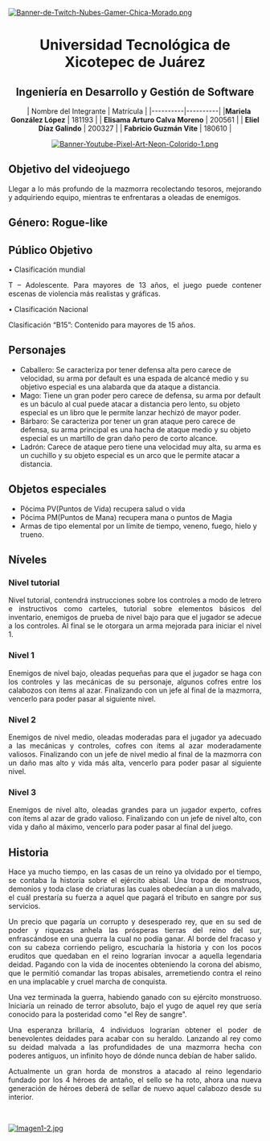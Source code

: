 [![Banner-de-Twitch-Nubes-Gamer-Chica-Morado.png](https://i.postimg.cc/15q3LFXF/Banner-de-Twitch-Nubes-Gamer-Chica-Morado.png)](https://postimg.cc/MvzwBvyZ)

<div align="center">
  
# Universidad Tecnológica de Xicotepec de Juárez


## Ingeniería en Desarrollo y Gestión de Software
&nbsp;
&nbsp;
| Nombre del Integrante | Matrícula | 
|----------|----------|
|**Mariela González López**   | 181193   | 
| **Elisama Arturo Calva Moreno**   | 200561 | 
| **Eliel Díaz Galindo**       | 200327 | 
| **Fabricio Guzmán Vite**   | 180610	  | 
<br>

[![Banner-Youtube-Pixel-Art-Neon-Colorido-1.png](https://i.postimg.cc/Pr1x8HYh/Banner-Youtube-Pixel-Art-Neon-Colorido-1.png)](https://postimg.cc/cr4ZVVF5)

</div>

## Objetivo del videojuego

<p align="justify"> Llegar a lo más profundo de la mazmorra recolectando tesoros, mejorando y adquiriendo
equipo, mientras te enfrentaras a oleadas de enemigos.</p>

## Género: Rogue-like

## Público Objetivo
• Clasificación mundial
 <p align="justify"> T – Adolescente. Para mayores de 13 años, el juego puede contener escenas
de violencia más realistas y gráficas.</p>
• Clasificación Nacional
<p align="justify"> Clasificación “B15”: Contenido para mayores de 15 años.</p>

## Personajes
- Caballero: Se caracteriza por tener defensa alta pero carece de velocidad, su
arma por default es una espada de alcancé medio y su objetivo especial es
una alabarda que da ataque a distancia.
- Mago: Tiene un gran poder pero carece de defensa, su arma por default es un
báculo al cual puede atacar a distancia pero lento, su objeto especial es un
libro que le permite lanzar hechizó de mayor poder.
- Bárbaro: Se caracteriza por tener un gran ataque pero carece de defensa, su
arma principal es una hacha de ataque medio y su objeto especial es un
martillo de gran daño pero de corto alcance.
- Ladrón: Carece de ataque pero tiene una velocidad muy alta, su arma es un
cuchillo y su objeto especial es un arco que le permite atacar a distancia.

## Objetos especiales
- Pócima PV(Puntos de Vida) recupera salud o vida
- Pócima PM(Puntos de Mana) recupera mana o puntos de Magia
- Armas de tipo elemental por un límite de tiempo, veneno, fuego, hielo y
trueno.

## Níveles
### Nivel tutorial
<p align="justify">Nivel tutorial, contendrá instrucciones sobre los controles a modo de letrero e
instructivos como carteles, tutorial sobre elementos básicos del inventario, enemigos de
prueba de nivel bajo para que el jugador se adecue a los controles. Al final se le otorgara
un arma mejorada para iniciar el nivel 1.</p>

### Nivel 1
<p align="justify">Enemigos de nivel bajo, oleadas pequeñas para que el jugador se haga con los
controles y las mecánicas de su personaje, algunos cofres entre los calabozos con ítems
al azar. Finalizando con un jefe al final de la mazmorra, vencerlo para poder pasar al
siguiente nivel.</p>

### Nivel 2
<p align="justify">Enemigos de nivel medio, oleadas moderadas para el jugador ya adecuado a las
mecánicas y controles, cofres con ítems al azar moderadamente valiosos. Finalizando
con un jefe de nivel medio al final de la mazmorra con un daño mas alto y vida más alta,
vencerlo para poder pasar al siguiente nivel.</p>

### Nivel 3
<p align="justify">Enemigos de nivel alto, oleadas grandes para un jugador experto, cofres con ítems al
azar de grado valioso. Finalizando con un jefe de nivel alto, con vida y daño al máximo,
vencerlo para poder pasar al final del juego.</p>

## Historia
<p align="justify"> Hace ya mucho tiempo, en las casas de un reino ya olvidado por el tiempo, se contaba
la historia sobre el ejército abisal. Una tropa de monstruos, demonios y toda clase de
criaturas las cuales obedecían a un dios malvado, el cuál prestaría su fuerza a aquel
que pagará el tributo en sangre por sus servicios.</p>

  
<p align="justify"> Un precio que pagaría un corrupto y desesperado rey, que en su sed de poder y riquezas
anhela las prósperas tierras del reino del sur, enfrascándose en una guerra la cual no
podía ganar.
Al borde del fracaso y con su cabeza corriendo peligro, escucharía la historia y con los
pocos eruditos que quedaban en el reino lograrían invocar a aquella legendaria deidad.
Pagando con la vida de inocentes obteniendo la corona del abismo, que le permitió
comandar las tropas abisales, arremetiendo contra el reino en una implacable y cruel
marcha de conquista.</p>


<p align="justify"> Una vez terminada la guerra, habiendo ganado con su ejército monstruoso. Iniciaría un
reinado de terror absoluto, bajo el yugo de aquel rey que sería conocido para la
posteridad como "el Rey de sangre".</p>


<p align="justify"> Una esperanza brillaría, 4 individuos lograrían obtener el poder de benevolentes
deidades para acabar con su heraldo. Lanzando al rey como su deidad malvada a las
profundidades de una mazmorra hecha con poderes antiguos, un infinito hoyo de dónde
nunca debían de haber salido.</p>


<p align="justify"> Actualmente un gran horda de monstros a atacado al reino legendario fundado por los
4 héroes de antaño, el sello se ha roto, ahora una nueva generación de héroes deberá
de sellar de nuevo aquel calabozo desde su interior.</p>
<br>

[![Imagen1-2.jpg](https://i.postimg.cc/x1swjyVj/Imagen1-2.jpg)](https://postimg.cc/0zwWcSNh)
